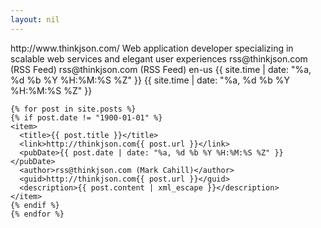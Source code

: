 ```yaml
---
layout: nil
---
```

<?xml version="1.0"?>
<rss version="2.0" xmlns:atom="http://www.w3.org/2005/Atom">

  <channel>
    <title>thinkjson.com | Mark Cahill</title> 
    <link>http://www.thinkjson.com/</link> 
    <description>Web application developer specializing in scalable web services and elegant user experiences</description> 
    <managingEditor>rss@thinkjson.com (RSS Feed)</managingEditor> 
    <webMaster>rss@thinkjson.com (RSS Feed)</webMaster>
    <atom:link href="http://www.thinkjson.com/feed/" rel="self" type="application/rss+xml" />
    <language>en-us</language>
    <pubDate>{{ site.time | date: "%a, %d %b %Y %H:%M:%S %Z" }}</pubDate>
    <lastBuildDate>{{ site.time | date: "%a, %d %b %Y %H:%M:%S %Z" }}</lastBuildDate>

    {% for post in site.posts %}
    {% if post.date != "1900-01-01" %}
    <item>
      <title>{{ post.title }}</title>
      <link>http://thinkjson.com{{ post.url }}</link>
      <pubDate>{{ post.date | date: "%a, %d %b %Y %H:%M:%S %Z" }}</pubDate>
      <author>rss@thinkjson.com (Mark Cahill)</author>
      <guid>http://thinkjson.com{{ post.url }}</guid>
      <description>{{ post.content | xml_escape }}</description>
    </item>
    {% endif %}
    {% endfor %}

  </channel> 
</rss>